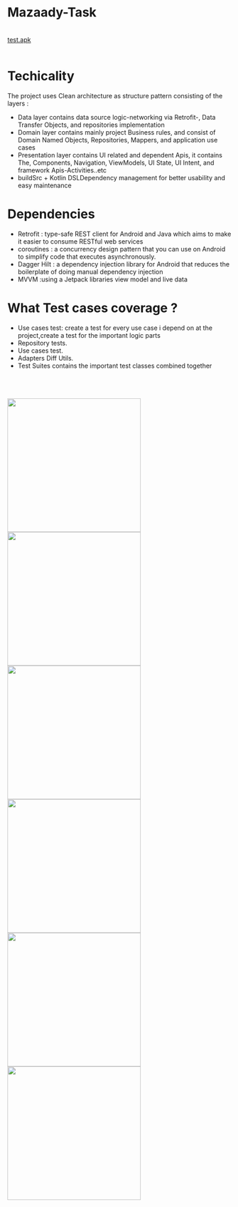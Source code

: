 # Mazaady-Task

 <br/>
 <a href="https://github.com/abdelrhmanelgendy/Mazaady-Task/blob/master/Mazaad.apk">test.apk</a>
 
  <br/>
   <br/>


# Techicality 

The project uses Clean architecture as structure pattern consisting of the layers : 
*  Data layer contains data source logic-networking via Retrofit-, Data Transfer Objects, and repositories implementation 
*  Domain layer contains mainly project Business rules, and consist of Domain Named Objects, Repositories, Mappers, and application use cases 
*  Presentation layer contains UI related and dependent Apis, it contains The, Components, Navigation, ViewModels, UI State, UI Intent, and framework Apis-Activities..etc
*  buildSrc + Kotlin DSLDependency management for better usability and easy maintenance


# Dependencies 


* Retrofit : type-safe REST client for Android and Java which aims to make it easier to consume RESTful web services
* coroutines : a concurrency design pattern that you can use on Android to simplify code that executes asynchronously.
* Dagger Hilt : a dependency injection library for Android that reduces the boilerplate of doing manual dependency injection
* MVVM :using a Jetpack libraries view model and live data  

# What Test cases coverage ? 
* Use cases test: create a test for every use case i depend on at the project,create a test for the important logic parts
* Repository tests.
* Use cases test.
* Adapters Diff Utils.
* Test Suites contains the important test classes combined together
 

 
 
 <br/>
  <br/>
   <br/>

<img src= "https://github.com/abdelrhmanelgendy/Mazaady-Task/blob/master/1.jpg" width="300">
<img src= "https://github.com/abdelrhmanelgendy/Mazaady-Task/blob/master/2.png" width="300">
<img src= "https://github.com/abdelrhmanelgendy/Mazaady-Task/blob/master/3.png" width="300">
<img src= "https://github.com/abdelrhmanelgendy/Mazaady-Task/blob/master/4.jpg" width="300">
<img src= "https://github.com/abdelrhmanelgendy/Mazaady-Task/blob/master/5.jpg" width="300">
<img src= "https://github.com/abdelrhmanelgendy/Mazaady-Task/blob/master/6.jpg" width="300">
   
